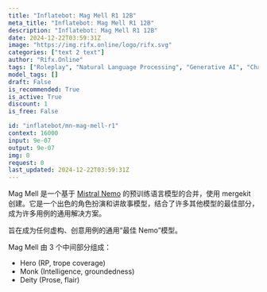 ```yaml
---
title: "Inflatebot: Mag Mell R1 12B"
meta_title: "Inflatebot: Mag Mell R1 12B"
description: "Inflatebot: Mag Mell R1 12B"
date: 2024-12-22T03:59:31Z
image: "https://img.rifx.online/logo/rifx.svg"
categories: ["text 2 text"]
author: "Rifx.Online"
tags: ["Roleplay", "Natural Language Processing", "Generative AI", "Chatbots", "Machine Learning"]
model_tags: []
draft: False
is_recommended: True
is_active: True
discount: 1
is_free: False

id: "inflatebot/mn-mag-mell-r1"
context: 16000
input: 9e-07
output: 9e-07
img: 0
request: 0
last_updated: 2024-12-22T03:59:31Z
---
```


Mag Mell 是一个基于 [Mistral Nemo](/mistralai/mistral-nemo) 的预训练语言模型的合并，使用 mergekit 创建。它是一个出色的角色扮演和讲故事模型，结合了许多其他模型的最佳部分，成为许多用例的通用解决方案。

旨在成为任何虚构、创意用例的通用“最佳 Nemo”模型。

Mag Mell 由 3 个中间部分组成：
- Hero (RP, trope coverage)
- Monk (Intelligence, groundedness)
- Deity (Prose, flair)


